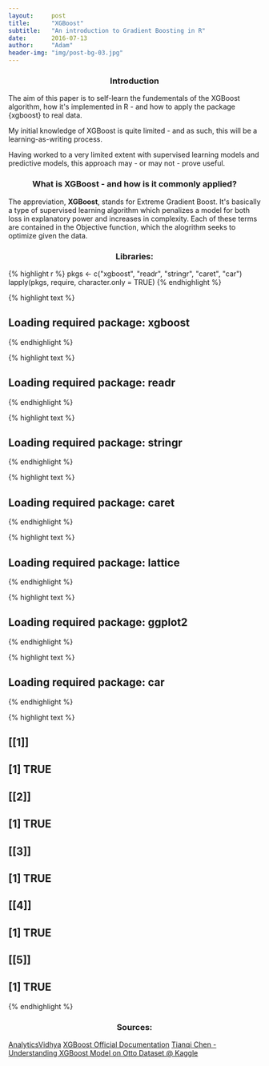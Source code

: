 ```yaml
---
layout:     post
title:      "XGBoost"
subtitle:   "An introduction to Gradient Boosting in R"
date:       2016-07-13
author:     "Adam"
header-img: "img/post-bg-03.jpg"
---
```

<center><h3> Introduction </h3></center>
The aim of this paper is to self-learn the fundementals of the XGBoost algorithm, how it's implemented in R - and how to apply the package {xgboost} to real data. 

My initial knowledge of XGBoost is quite limited - and as such, this will be a learning-as-writing process. 

Having worked to a very limited extent with supervised learning models and predictive models, this approach may - or may not - prove useful.

<center><h3> What is XGBoost - and how is it commonly applied? </h3></center>

The appreviation, <b>XGBoost</b>, stands for Extreme Gradient Boost. It's basically a type of supervised learning algorithm which penalizes a model for both loss in explanatory power and increases in complexity. Each of these terms are contained in the Objective function, which the alogrithm seeks to optimize given the data. 

<center><h3> Libraries: </center></h3>

{% highlight r %}
pkgs <- c("xgboost",
          "readr",
          "stringr",
          "caret",
          "car")
lapply(pkgs, require, character.only = TRUE)
{% endhighlight %}



{% highlight text %}
## Loading required package: xgboost
{% endhighlight %}



{% highlight text %}
## Loading required package: readr
{% endhighlight %}



{% highlight text %}
## Loading required package: stringr
{% endhighlight %}



{% highlight text %}
## Loading required package: caret
{% endhighlight %}



{% highlight text %}
## Loading required package: lattice
{% endhighlight %}



{% highlight text %}
## Loading required package: ggplot2
{% endhighlight %}



{% highlight text %}
## Loading required package: car
{% endhighlight %}



{% highlight text %}
## [[1]]
## [1] TRUE
## 
## [[2]]
## [1] TRUE
## 
## [[3]]
## [1] TRUE
## 
## [[4]]
## [1] TRUE
## 
## [[5]]
## [1] TRUE
{% endhighlight %}


<center><h3> Sources: </center></h3>

[AnalyticsVidhya](http://www.analyticsvidhya.com/blog/2016/01/xgboost-algorithm-easy-steps/)
[XGBoost Official Documentation](http://xgboost.readthedocs.io/en/latest/model.html)
[Tianqi Chen - Understanding XGBoost Model on Otto Dataset @ Kaggle](https://www.kaggle.com/tqchen/otto-group-product-classification-challenge/understanding-xgboost-model-on-otto-data)
